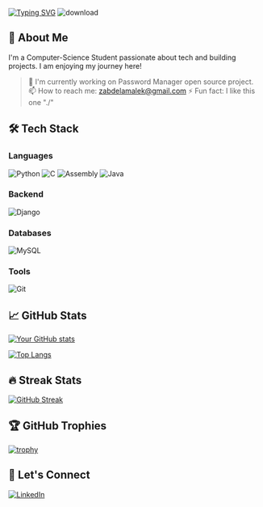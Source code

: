 <!-- ![Bitcoin Coding GIF](https://github.com/user-attachments/assets/fdb356ee-eec9-4ecd-a3c0-62e85173b036) -->

[![Typing SVG](https://readme-typing-svg.herokuapp.com?font=Fira+Code&pause=1000&color=00F718&width=435&lines=Hi+There;I'm+Malek+👋;Computer+Science+Student)](https://git.io/typing-svg)
![download](https://github.com/user-attachments/assets/101872e0-5313-4b23-b83d-cbd34aab1c24)    

## 🚀 About Me
I'm a Computer-Science Student passionate about tech and building projects. I am enjoying my journey here!  


  > 🔭 I'm currently working on Password Manager open source project. 
  > 📫 How to reach me: zabdelamalek@gmail.com
  > ⚡ Fun fact: I like this one "./"




## 🛠 Tech Stack

### Languages
![Python](https://img.shields.io/badge/-Python-3776AB?style=flat-square&logo=python&logoColor=white)
![C](https://img.shields.io/badge/-C-A8B9CC?style=flat-square&logo=c&logoColor=white)
![Assembly](https://img.shields.io/badge/-Assembly-6E4C13?style=flat-square&logo=assemblyscript&logoColor=white)
![Java](https://img.shields.io/badge/-Java-007396?style=flat-square&logo=java&logoColor=white)

### Backend
![Django](https://img.shields.io/badge/-Django-092E20?style=flat-square&logo=django&logoColor=white)

### Databases
![MySQL](https://img.shields.io/badge/-MySQL-4479A1?style=flat-square&logo=mysql&logoColor=white)

### Tools
![Git](https://img.shields.io/badge/-Git-F05032?style=flat-square&logo=git&logoColor=white)

## 📈 GitHub Stats

[![Your GitHub stats](https://github-readme-stats.vercel.app/api?username=Malekio&show_icons=true&theme=radical)](https://github.com/Malekio)

[![Top Langs](https://github-readme-stats.vercel.app/api/top-langs/?username=Malekio&layout=compact&theme=radical)](https://github.com/Malekio)

## 🔥 Streak Stats

[![GitHub Streak](https://streak-stats.demolab.com/?user=Malekio&theme=radical)](https://git.io/streak-stats)

## 🏆 GitHub Trophies

[![trophy](https://github-profile-trophy.vercel.app/?username=Malekio&theme=radical&row=1)](https://github.com/ryo-ma/github-profile-trophy)

## 🤝 Let's Connect

[![LinkedIn](https://img.shields.io/badge/-LinkedIn-0A66C2?style=flat-square&logo=linkedin&logoColor=white)](https://linkedin.com/in/)
